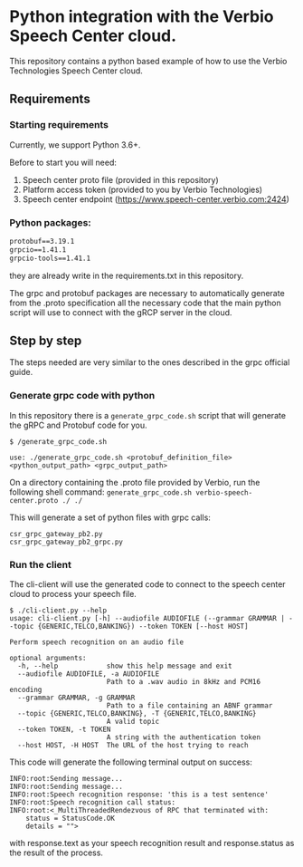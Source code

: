 # Python integration with the Verbio Speech Center cloud.

This repository contains a python based example of how to use the Verbio Technologies Speech Center cloud.

## Requirements

### Starting requirements 
Currently, we support Python 3.6+.

Before to start you will need:

1. Speech center proto file (provided in this repository)
2. Platform access token (provided to you by Verbio Technologies)
3. Speech center endpoint (https://www.speech-center.verbio.com:2424)


### Python packages:
```requirements.txt
protobuf==3.19.1
grpcio==1.41.1
grpcio-tools==1.41.1
```
they are already write in the requirements.txt in this repository.

The grpc and protobuf packages are necessary to automatically generate from the .proto specification all the necessary code that the main python script will use to connect with the gRCP server in the cloud.

##  Step by step
The steps needed are very similar to the ones described in the grpc official guide.


### Generate grpc code with python
In this repository there is a `generate_grpc_code.sh` script that will generate the gRPC and Protobuf code for you. 
```commandline
$ /generate_grpc_code.sh 

use: ./generate_grpc_code.sh <protobuf_definition_file> <python_output_path> <grpc_output_path>
```
On a directory containing the .proto file provided by Verbio, run the following shell command:
`generate_grpc_code.sh verbio-speech-center.proto ./ ./`

This will generate a set of python files with grpc calls:
```commandline
csr_grpc_gateway_pb2.py
csr_grpc_gateway_pb2_grpc.py
```

### Run the client

The cli-client will use the generated code to connect to the speech center cloud to process your speech file.
```commandline
$ ./cli-client.py --help
usage: cli-client.py [-h] --audiofile AUDIOFILE (--grammar GRAMMAR | --topic {GENERIC,TELCO,BANKING}) --token TOKEN [--host HOST]

Perform speech recognition on an audio file

optional arguments:
  -h, --help            show this help message and exit
  --audiofile AUDIOFILE, -a AUDIOFILE
                        Path to a .wav audio in 8kHz and PCM16 encoding
  --grammar GRAMMAR, -g GRAMMAR
                        Path to a file containing an ABNF grammar
  --topic {GENERIC,TELCO,BANKING}, -T {GENERIC,TELCO,BANKING}
                        A valid topic
  --token TOKEN, -t TOKEN
                        A string with the authentication token
  --host HOST, -H HOST  The URL of the host trying to reach
```

This code will generate the following terminal output on success:
```commandline
INFO:root:Sending message...
INFO:root:Sending message...
INFO:root:Speech recognition response: 'this is a test sentence'
INFO:root:Speech recognition call status:
INFO:root:<_MultiThreadedRendezvous of RPC that terminated with:
	status = StatusCode.OK
	details = "">
```
with response.text as your speech recognition result and response.status as the result of the process.